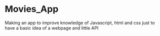 # Movies_App
Making an app to improve knowledge of Javascript, html and css just to have a basic idea of a webpage and little API
